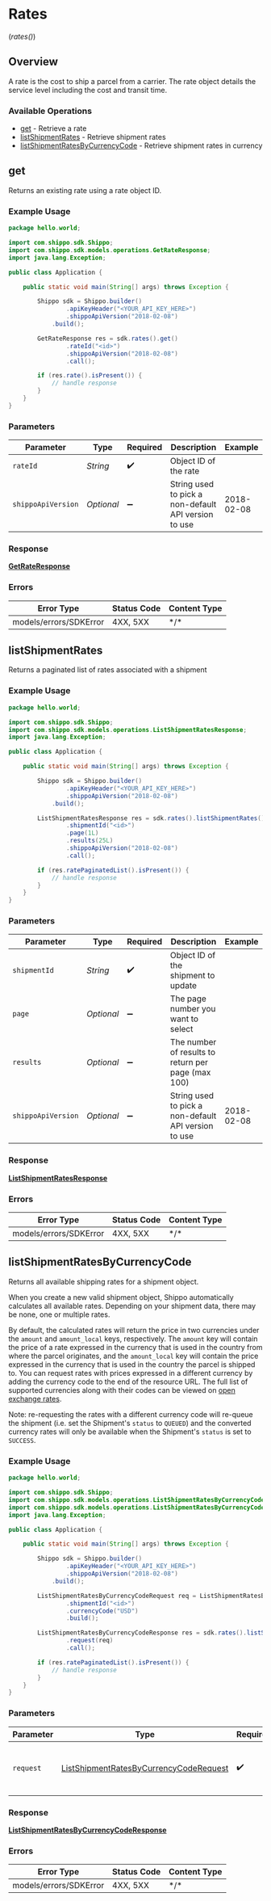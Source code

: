 # Rates
(*rates()*)

## Overview

A rate is the cost to ship a parcel from a carrier. The rate object details the service level including the cost and transit time. 
<SchemaDefinition schemaRef="#/components/schemas/Rate"/>

### Available Operations

* [get](#get) - Retrieve a rate
* [listShipmentRates](#listshipmentrates) - Retrieve shipment rates
* [listShipmentRatesByCurrencyCode](#listshipmentratesbycurrencycode) - Retrieve shipment rates in currency

## get

Returns an existing rate using a rate object ID.

### Example Usage

```java
package hello.world;

import com.shippo.sdk.Shippo;
import com.shippo.sdk.models.operations.GetRateResponse;
import java.lang.Exception;

public class Application {

    public static void main(String[] args) throws Exception {

        Shippo sdk = Shippo.builder()
                .apiKeyHeader("<YOUR_API_KEY_HERE>")
                .shippoApiVersion("2018-02-08")
            .build();

        GetRateResponse res = sdk.rates().get()
                .rateId("<id>")
                .shippoApiVersion("2018-02-08")
                .call();

        if (res.rate().isPresent()) {
            // handle response
        }
    }
}
```

### Parameters

| Parameter                                            | Type                                                 | Required                                             | Description                                          | Example                                              |
| ---------------------------------------------------- | ---------------------------------------------------- | ---------------------------------------------------- | ---------------------------------------------------- | ---------------------------------------------------- |
| `rateId`                                             | *String*                                             | :heavy_check_mark:                                   | Object ID of the rate                                |                                                      |
| `shippoApiVersion`                                   | *Optional<String>*                                   | :heavy_minus_sign:                                   | String used to pick a non-default API version to use | 2018-02-08                                           |

### Response

**[GetRateResponse](../../models/operations/GetRateResponse.md)**

### Errors

| Error Type             | Status Code            | Content Type           |
| ---------------------- | ---------------------- | ---------------------- |
| models/errors/SDKError | 4XX, 5XX               | \*/\*                  |

## listShipmentRates

Returns a paginated list of rates associated with a shipment

### Example Usage

```java
package hello.world;

import com.shippo.sdk.Shippo;
import com.shippo.sdk.models.operations.ListShipmentRatesResponse;
import java.lang.Exception;

public class Application {

    public static void main(String[] args) throws Exception {

        Shippo sdk = Shippo.builder()
                .apiKeyHeader("<YOUR_API_KEY_HERE>")
                .shippoApiVersion("2018-02-08")
            .build();

        ListShipmentRatesResponse res = sdk.rates().listShipmentRates()
                .shipmentId("<id>")
                .page(1L)
                .results(25L)
                .shippoApiVersion("2018-02-08")
                .call();

        if (res.ratePaginatedList().isPresent()) {
            // handle response
        }
    }
}
```

### Parameters

| Parameter                                            | Type                                                 | Required                                             | Description                                          | Example                                              |
| ---------------------------------------------------- | ---------------------------------------------------- | ---------------------------------------------------- | ---------------------------------------------------- | ---------------------------------------------------- |
| `shipmentId`                                         | *String*                                             | :heavy_check_mark:                                   | Object ID of the shipment to update                  |                                                      |
| `page`                                               | *Optional<Long>*                                     | :heavy_minus_sign:                                   | The page number you want to select                   |                                                      |
| `results`                                            | *Optional<Long>*                                     | :heavy_minus_sign:                                   | The number of results to return per page (max 100)   |                                                      |
| `shippoApiVersion`                                   | *Optional<String>*                                   | :heavy_minus_sign:                                   | String used to pick a non-default API version to use | 2018-02-08                                           |

### Response

**[ListShipmentRatesResponse](../../models/operations/ListShipmentRatesResponse.md)**

### Errors

| Error Type             | Status Code            | Content Type           |
| ---------------------- | ---------------------- | ---------------------- |
| models/errors/SDKError | 4XX, 5XX               | \*/\*                  |

## listShipmentRatesByCurrencyCode

Returns all available shipping rates for a shipment object.

When you create a new valid shipment object, Shippo automatically calculates all available rates. Depending on your shipment data, there may be none, one or multiple rates.

By default, the calculated rates will return the price in two currencies under the `amount` and `amount_local` keys, respectively. The `amount` key will contain the price of a rate expressed in the currency that is used in the country from where the parcel originates, and the `amount_local` key will contain the price expressed in the currency that is used in the country the parcel is shipped to. You can request rates with prices expressed in a different currency by adding the currency code to the end of the resource URL. The full list of supported currencies along with their codes can be viewed on <a href="http://openexchangerates.org/api/currencies.json">open exchange rates</a>.

Note: re-requesting the rates with a different currency code will re-queue the shipment (i.e. set the Shipment's `status` to `QUEUED`) and the converted currency rates will only be available when the Shipment's `status` is set to `SUCCESS`.

### Example Usage

```java
package hello.world;

import com.shippo.sdk.Shippo;
import com.shippo.sdk.models.operations.ListShipmentRatesByCurrencyCodeRequest;
import com.shippo.sdk.models.operations.ListShipmentRatesByCurrencyCodeResponse;
import java.lang.Exception;

public class Application {

    public static void main(String[] args) throws Exception {

        Shippo sdk = Shippo.builder()
                .apiKeyHeader("<YOUR_API_KEY_HERE>")
                .shippoApiVersion("2018-02-08")
            .build();

        ListShipmentRatesByCurrencyCodeRequest req = ListShipmentRatesByCurrencyCodeRequest.builder()
                .shipmentId("<id>")
                .currencyCode("USD")
                .build();

        ListShipmentRatesByCurrencyCodeResponse res = sdk.rates().listShipmentRatesByCurrencyCode()
                .request(req)
                .call();

        if (res.ratePaginatedList().isPresent()) {
            // handle response
        }
    }
}
```

### Parameters

| Parameter                                                                                                   | Type                                                                                                        | Required                                                                                                    | Description                                                                                                 |
| ----------------------------------------------------------------------------------------------------------- | ----------------------------------------------------------------------------------------------------------- | ----------------------------------------------------------------------------------------------------------- | ----------------------------------------------------------------------------------------------------------- |
| `request`                                                                                                   | [ListShipmentRatesByCurrencyCodeRequest](../../models/operations/ListShipmentRatesByCurrencyCodeRequest.md) | :heavy_check_mark:                                                                                          | The request object to use for the request.                                                                  |

### Response

**[ListShipmentRatesByCurrencyCodeResponse](../../models/operations/ListShipmentRatesByCurrencyCodeResponse.md)**

### Errors

| Error Type             | Status Code            | Content Type           |
| ---------------------- | ---------------------- | ---------------------- |
| models/errors/SDKError | 4XX, 5XX               | \*/\*                  |